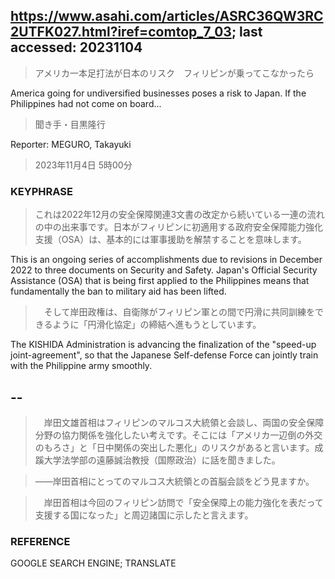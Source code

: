 ## https://www.asahi.com/articles/ASRC36QW3RC2UTFK027.html?iref=comtop_7_03; last accessed: 20231104

> アメリカ一本足打法が日本のリスク　フィリピンが乗ってこなかったら

America going for undiversified businesses poses a risk to Japan. If the Philippines had not come on board...

> 聞き手・目黒隆行

Reporter: MEGURO, Takayuki

> 2023年11月4日 5時00分

### KEYPHRASE

> これは2022年12月の安全保障関連3文書の改定から続いている一連の流れの中の出来事です。日本がフィリピンに初適用する政府安全保障能力強化支援（OSA）は、基本的には軍事援助を解禁することを意味します。

This is an ongoing series of accomplishments due to revisions in December 2022 to three documents on Security and Safety. Japan's Official Security Assistance (OSA) that is being first applied to the Philippines means that fundamentally the ban to military aid has been lifted.

>　そして岸田政権は、自衛隊がフィリピン軍との間で円滑に共同訓練をできるように「円滑化協定」の締結へ進もうとしています。

The KISHIDA Administration is advancing the finalization of the "speed-up joint-agreement", so that the Japanese Self-defense Force can jointly train with the Philippine army smoothly.

## --

>　岸田文雄首相はフィリピンのマルコス大統領と会談し、両国の安全保障分野の協力関係を強化したい考えです。そこには「アメリカ一辺倒の外交のもろさ」と「日中関係の突出した悪化」のリスクがあると言います。成蹊大学法学部の遠藤誠治教授（国際政治）に話を聞きました。

> ――岸田首相にとってのマルコス大統領との首脳会談をどう見ますか。

>　岸田首相は今回のフィリピン訪問で「安全保障上の能力強化を表だって支援する国になった」と周辺諸国に示したと言えます。

### REFERENCE

GOOGLE SEARCH ENGINE; TRANSLATE


